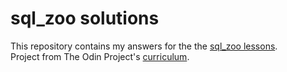 # sql_zoo solutions
This repository contains my answers for the the [sql_zoo lessons](https://sqlzoo.net/).\
Project from The Odin Project's [curriculum](https://www.theodinproject.com/courses/databases/lessons/sql).
